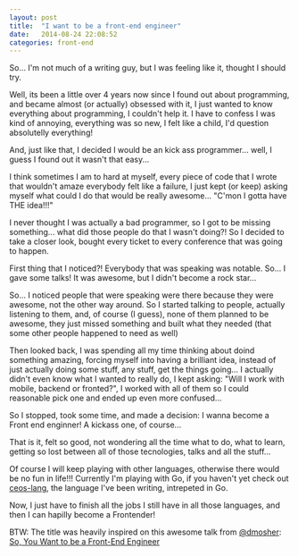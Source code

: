 ```yaml
---
layout: post
title:  "I want to be a front-end engineer"
date:   2014-08-24 22:08:52
categories: front-end
---
```

So... I'm not much of a writing guy, but I was feeling like it, thought I
should try.

Well, its been a little over 4 years now since I found out about programming,
and became almost (or actually) obsessed with it, I just wanted to know everything
about programming, I couldn't help it. I have to confess I was kind of annoying,
everything was so new, I felt like a child, I'd question absolutelly everything!

And, just like that, I decided I would be an kick ass programmer... well, I guess
I found out it wasn't that easy...

I think sometimes I am to hard at myself, every piece of code that I wrote that
wouldn't amaze everybody felt like a failure, I just kept (or keep) asking
myself what could I do that would be really awesome... "C'mon I gotta have
THE idea!!!"

I never thought I was actually a bad programmer, so I got to be missing
something... what did those people do that I wasn't doing?! So I decided to
take a closer look, bought every ticket to every conference that was going to
happen.

First thing that I noticed?! Everybody that was speaking was notable. So... I
gave some talks! It was awesome, but I didn't become a rock star...

So... I noticed people that were speaking were there because they were awesome,
not the other way around. So I started talking to people, actually listening to
them, and, of course (I guess), none of them planned to be awesome, they just
missed something and built what they needed (that some other people happened to
need as well)

Then looked back, I was spending all my time thinking about doind something
amazing, forcing myself into having a brilliant idea, instead of just actually
doing some stuff, any stuff, get the things going... I actually didn't even know
what I wanted to really do, I kept asking: "Will I work with mobile, backend or
fronted?", I worked with all of them so I could reasonable pick one and ended up
even more confused...

So I stopped, took some time, and made a decision: I wanna become a Front end
enginner! A kickass one, of course...

That is it, felt so good, not wondering all the time what to do, what to learn,
getting so lost between all of those tecnologies, talks and all the stuff...

Of course I will keep playing with other languages, otherwise there would be no fun in life!!! Currently I'm playing with Go, if you haven't yet check out [ceos-lang](https://github.com/tadeuzagallo/ceos-lang), the language I've been writing, intrepeted in Go.

Now, I just have to finish all the jobs I still have in all those languages, and
then I can hapilly become a Frontender!

BTW: The title was heavily inspired on this awesome talk from [@dmosher](https://twitter.com/dmosher): [So, You Want to be a Front-End Engineer](https://www.youtube.com/watch?v=Lsg84NtJbmI)
